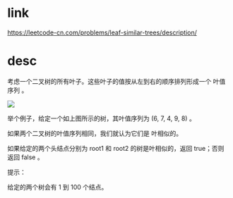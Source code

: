 # link

https://leetcode-cn.com/problems/leaf-similar-trees/description/

# desc

考虑一个二叉树的所有叶子。这些叶子的值按从左到右的顺序排列形成一个 叶值序列 。

![](https://s3-lc-upload.s3.amazonaws.com/uploads/2018/07/16/tree.png)

举个例子，给定一个如上图所示的树，其叶值序列为 (6, 7, 4, 9, 8) 。

如果两个二叉树的叶值序列相同，我们就认为它们是 叶相似的。

如果给定的两个头结点分别为 root1 和 root2 的树是叶相似的，返回 true；否则返回 false 。


提示：

给定的两个树会有 1 到 100 个结点。